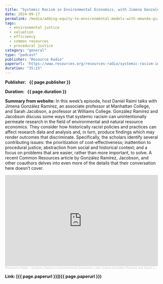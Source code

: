 ```yaml
---
title: "Systemic Racism in Environmental Economics, with Jimena Gonzalez Ramirez and Sarah Jacobson"
date: 2024-09-17
permalink: /media/adding-equity-to-environmental-models-with-amanda-giang
tags:
  - environmental justice
  - valuation
  - efficiency
  - common resources
  - procedural justice
category: "general"
type: "podcast"
publisher: "Resource Radio"
paperurl: 'https://www.resources.org/resources-radio/systemic-racism-in-environmental-economics-with-jimena-gonzalez-ramirez-and-sarah-jacobson/'
duration: "35:15"
---
```


**<span class="bold-podcast">Publisher: </span>&nbsp;<span class="text-podcast"> {{ page.publisher }}</span>**

**<span class="bold-podcast">Duration: </span>&nbsp;<span class="text-podcast"> {{ page.duration }}</span>**

**<span class="bold-podcast">Summary from website:</span>**
In this week’s episode, host Daniel Raimi talks with Jimena González Ramírez, an associate professor at Manhattan College, and Sarah Jacobson, a professor at Williams College. González Ramírez and Jacobson discuss some ways that systemic racism can unintentionally permeate research in the field of environmental and natural resource economics. They consider how historically racist policies and practices can affect research data and analysis and, in turn, produce findings which may render outcomes that discriminate. Specifically, the scholars identify several contributing issues: the prioritization of cost-effectiveness; inattention to procedural justice; abstraction from social and historical context; and a focus on problems that are easier, rather than more important, to solve. A recent Common Resources article by González Ramírez, Jacobson, and other coauthors delves into even more of the details that their conversation here doesn’t cover.

<iframe width="100%" height="300" scrolling="no" frameborder="no" allow="autoplay" src="https://w.soundcloud.com/player/?url=https%3A//api.soundcloud.com/tracks/1658961291&color=%23ff5500&auto_play=false&hide_related=false&show_comments=true&show_user=true&show_reposts=false&show_teaser=true&visual=true"></iframe><div style="font-size: 10px; color: #cccccc;line-break: anywhere;word-break: normal;overflow: hidden;white-space: nowrap;text-overflow: ellipsis; font-family: Interstate,Lucida Grande,Lucida Sans Unicode,Lucida Sans,Garuda,Verdana,Tahoma,sans-serif;font-weight: 100;"><a href="https://soundcloud.com/resourcesradio" title="Resources Radio" target="_blank" style="color: #cccccc; text-decoration: none;">Resources Radio</a> · <a href="https://soundcloud.com/resourcesradio/systemic-racism-in-environmental-economics-with-jimena-gonzalez-ramirez-and-sarah-jacobson" title="Systemic Racism in Environmental Economics, with Jimena González Ramírez and Sarah Jacobson" target="_blank" style="color: #cccccc; text-decoration: none;">Systemic Racism in Environmental Economics, with Jimena González Ramírez and Sarah Jacobson</a></div>

**<span class="small-podcast">Link:</span>&nbsp;<span class="links-podcast">[{{ page.paperurl }}]({{ page.paperurl }})</span>**